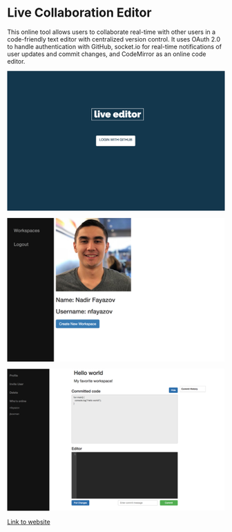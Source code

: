 # Live Collaboration Editor
This online tool allows users to collaborate real-time with other users in a code-friendly text editor with centralized version control. It uses OAuth 2.0 to handle authentication with GitHub, socket.io for real-time notifications of user updates and commit changes, and CodeMirror as an online code editor. 

![Home/Login Page](/public/img/homepage.png)

![Profile Page](/public/img/profile.png)

![Workspace View](/public/img/workspace.png)

[Link to website](https://pacific-bayou-60506.herokuapp.com/login)
